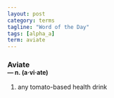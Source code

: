 ```yaml
---
layout: post
category: terms
tagline: "Word of the Day"
tags: [alpha_a]
term: aviate
---
```


<h3>Aviate<br/> <small>&mdash; n. (a<span>&middot;</span>vi<span>&middot;</span>ate)</small></h3>
<p><ol>
<li>any tomato-based health drink</li>
</ol></p>
